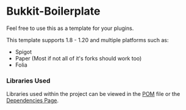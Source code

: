 # Bukkit-Boilerplate
Feel free to use this as a template for your plugins.

This template supports 1.8 - 1.20 and multiple platforms such as:
- Spigot
- Paper (Most if not all of it's forks should work too)
- Folia

### Libraries Used
Libraries used within the project can be viewed in the [POM](pom.xml) file or the [Dependencies Page](https://github.com/RefracDevelopment/Bukkit-Boilerplate/network/dependencies).
